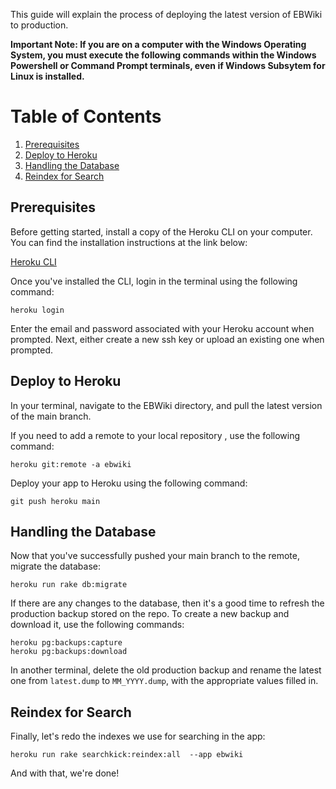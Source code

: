 This guide will explain the process of deploying the latest version of EBWiki to production.  

**Important Note: If you are on a computer with the Windows Operating System, you must execute the following commands within the Windows Powershell or Command Prompt terminals, even if Windows Subsytem for Linux is installed.**

# Table of Contents

1. [Prerequisites](#prerequisites)
2. [Deploy to Heroku](#deploy-to-heroku)
3. [Handling the Database](#handling-the-database)
4. [Reindex for Search](#reindex-for-search)

## Prerequisites
Before getting started, install a copy of the Heroku CLI on your computer.  You can find the installation instructions at the link below:

[Heroku CLI](https://devcenter.heroku.com/categories/command-line)

Once you've installed the CLI, login in the terminal using the following command:

```
heroku login
```

Enter the email and password associated with your Heroku account when prompted.  Next, either create a new ssh key or upload an existing one when prompted.

## Deploy to Heroku
In your terminal, navigate to the EBWiki directory, and pull the latest version of the main branch.

If you need to add a remote to your local repository , use the following command:

```
heroku git:remote -a ebwiki
```

Deploy your app to Heroku using the following command:

```
git push heroku main
```

## Handling the Database
Now that you've successfully pushed your main branch to the remote, migrate the database:

```
heroku run rake db:migrate
```

If there are any changes to the database, then it's a good time to refresh the production backup stored on the repo.  To create a new backup and download it, use the following commands:

```
heroku pg:backups:capture
heroku pg:backups:download
```

In another terminal, delete the old production backup and rename the latest one from `latest.dump` to `MM_YYYY.dump`, with the appropriate values filled in. 

## Reindex for Search

Finally, let's redo the indexes we use for searching in the app:

```
heroku run rake searchkick:reindex:all  --app ebwiki
```

And with that, we're done!